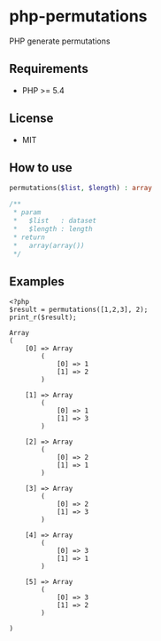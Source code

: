 # php-permutations
PHP generate permutations

## Requirements
* PHP >= 5.4

## License
* MIT

## How to use
```php
permutations($list, $length) : array

/**
 * param
 *   $list   : dataset
 *   $length : length
 * return
 *   array(array())
 */
```

## Examples
```php:test.php
<?php
$result = permutations([1,2,3], 2);
print_r($result);
```

```bash:result
Array
(
    [0] => Array
        (
            [0] => 1
            [1] => 2
        )

    [1] => Array
        (
            [0] => 1
            [1] => 3
        )

    [2] => Array
        (
            [0] => 2
            [1] => 1
        )

    [3] => Array
        (
            [0] => 2
            [1] => 3
        )

    [4] => Array
        (
            [0] => 3
            [1] => 1
        )

    [5] => Array
        (
            [0] => 3
            [1] => 2
        )

)
```


